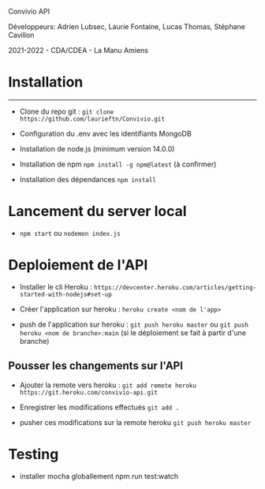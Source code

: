 Convivio API

Développeurs:
Adrien Lubsec,
Laurie Fontaine,
Lucas Thomas,
Stéphane Cavillon

2021-2022 - CDA/CDEA - La Manu Amiens

# Installation
------
- Clone du repo git :
    `git clone https://github.com/laurieftn/Convivio.git `

- Configuration du .env avec les identifiants MongoDB

- Installation de node.js (minimum version 14.0.0)

- Installation de npm
    `npm install -g npm@latest` (à confirmer)

- Installation des dépendances
    `npm install`

# Lancement du server local

- `npm start` ou `nodemon index.js`

# Deploiement de l'API
- Installer le cli Heroku :
   `https://devcenter.heroku.com/articles/getting-started-with-nodejs#set-up`

- Créer l'application sur heroku :
    `heroku create <nom de l'app>`

- push de l'application sur heroku :
    `git push heroku master` ou `git push heroku <nom de branche>:main` (si le déploiement se fait à partir d'une branche)

## Pousser les changements sur l'API
- Ajouter la remote vers heroku :
    `git add remote heroku https://git.heroku.com/convivio-api.git`

- Enregistrer les modifications effectués
    `git add .`

- pusher ces modifications sur la remote heroku
    `git push heroku master`

# Testing
- installer mocha globallement
    npm run test:watch